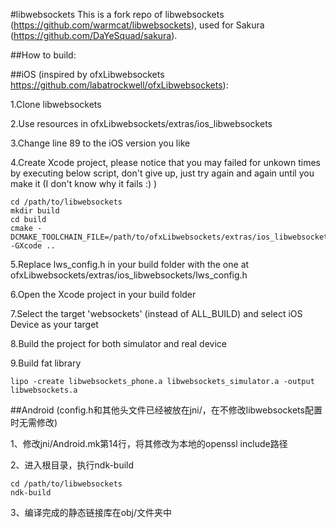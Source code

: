 #libwebsockets
This is a fork repo of libwebsockets (https://github.com/warmcat/libwebsockets), used for Sakura (https://github.com/DaYeSquad/sakura).

##How to build:

##iOS 
(inspired by ofxLibwebsockets https://github.com/labatrockwell/ofxLibwebsockets):

1.Clone libwebsockets

2.Use resources in ofxLibwebsockets/extras/ios_libwebsockets

3.Change line 89 to the iOS version you like

4.Create Xcode project, please notice that you may failed for unkown times by executing below script, don't give up, just try again and again until you make it (I don't know why it fails :) )


```
cd /path/to/libwebsockets
mkdir build
cd build
cmake -DCMAKE_TOOLCHAIN_FILE=/path/to/ofxLibwebsockets/extras/ios_libwebsockets/toolchain/iOS.cmake -GXcode ..
```

5.Replace lws_config.h in your build folder with the one at ofxLibwebsockets/extras/ios_libwebsockets/lws_config.h

6.Open the Xcode project in your build folder

7.Select the target 'websockets' (instead of ALL_BUILD) and select iOS Device as your target

8.Build the project for both simulator and real device

9.Build fat library

```
lipo -create libwebsockets_phone.a libwebsockets_simulator.a -output libwebsockets.a
```

##Android
(config.h和其他头文件已经被放在jni/，在不修改libwebsockets配置时无需修改)

1、修改jni/Android.mk第14行，将其修改为本地的openssl include路径

2、进入根目录，执行ndk-build

```
cd /path/to/libwebsockets
ndk-build
```

3、编译完成的静态链接库在obj/文件夹中
